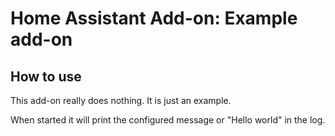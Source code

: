 # Home Assistant Add-on: Example add-on

## How to use

This add-on really does nothing. It is just an example.

When started it will print the configured message or "Hello world" in the log.
